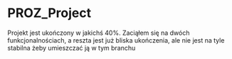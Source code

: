 # PROZ_Project

Projekt jest ukończony w jakichś 40%. Zaciąłem się na dwóch funkcjonalnościach, a reszta jest już bliska ukończenia, ale nie jest na tyle stabilna żeby umieszczać ją w tym branchu
